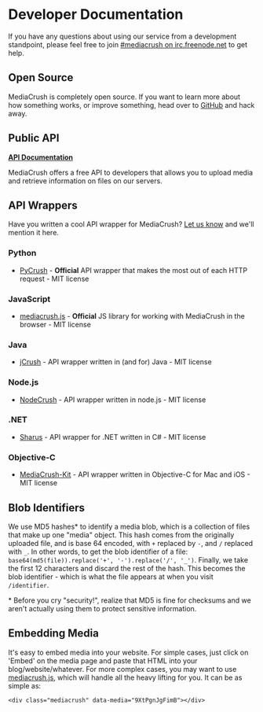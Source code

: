 # Developer Documentation

If you have any questions about using our service from a development standpoint, please feel free to join
[#mediacrush on irc.freenode.net](http://webchat.freenode.net/?channels=mediacrush&uio=d4) to get help.

## Open Source

MediaCrush is completely open source. If you want to learn more about how something works, or improve
something, head over to [GitHub](https://github.com/MediaCrush/MediaCrush) and hack away.

## Public API

[**API Documentation**](/docs/api)

MediaCrush offers a free API to developers that allows you to upload media and retrieve information on files
on our servers.

## API Wrappers

Have you written a cool API wrapper for MediaCrush? [Let us know](mailto:support@mediacru.sh) and we'll mention it here.

### Python

* [PyCrush](https://github.com/MediaCrush/PyCrush) - **Official** API wrapper that makes the most out of each HTTP request - MIT license

### JavaScript

* [mediacrush.js](/docs/mediacrush.js) - **Official** JS library for working with MediaCrush in the browser - MIT license

### Java

* [jCrush](https://github.com/hypereddie10/jCrush) - API wrapper written in (and for) Java - MIT license

### Node.js

* [NodeCrush](https://github.com/dlion/NodeCrush) - API wrapper written in node.js - MIT license

### .NET

* [Sharus](https://github.com/diantahoc/Sharus) - API wrapper for .NET written in C# - MIT license

### Objective-C

* [MediaCrush-Kit](https://github.com/DeVaukz/MediaCrush-Kit) - API wrapper written in Objective-C for Mac and iOS - MIT license

## Blob Identifiers

We use MD5 hashes* to identify a media blob, which is a collection of files that make up one "media" object.
This hash comes from the originally uploaded file, and is base 64 encoded, with `+` replaced by `-`, and `/`
replaced with `_`. In other words, to get the blob identifier of a file:
`base64(md5(file)).replace('+', '-').replace('/', '_')`. Finally, we take the first 12 characters and
discard the rest of the hash. This becomes the blob identifier - which is what the file appears at when you
visit `/identifier`.

\* Before you cry "security!", realize that MD5 is fine for checksums and we aren't actually using them to
protect sensitive information.

## Embedding Media

It's easy to embed media into your website. For simple cases, just click on 'Embed' on the media
page and paste that HTML into your blog/website/whatever. For more complex cases, you may want to
use [mediacrush.js](/docs/mediacrush.js), which will handle all the heavy lifting for you. It can be
as simple as:

    <div class="mediacrush" data-media="9XtPgnJgFimB"></div>
